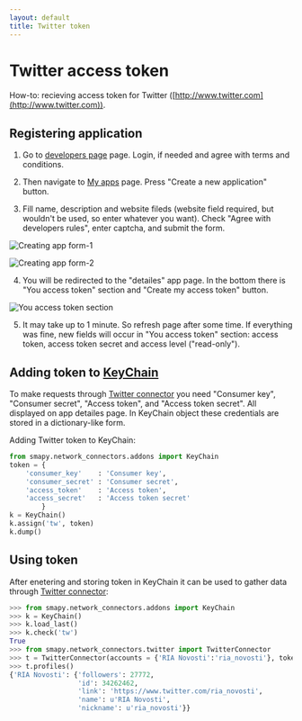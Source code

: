 ```yaml
---
layout: default
title: Twitter token
---
```


# Twitter access token

How-to: recieving access token for Twitter ([http://www.twitter.com](http://www.twitter.com)).

## Registering application

1. Go to [developers page](https://dev.twitter.com) page. Login, if needed and agree with terms and conditions.

2. Then navigate to [My apps](https://dev.twitter.com/apps) page. Press "Create a new application" button.

3. Fill name, description and website fileds (website field required, but wouldn't be used, so enter whatever you want). Check "Agree with developers rules", enter captcha, and submit the form.

 ![Creating app form-1](/smapy/img/token_tw_1.png)
 
 ![Creating app form-2](/smapy/img/token_tw_2.png)

4. You will be redirected to the "detailes" app page. In the bottom there is "You access token" section and "Create my access token" button. 

 ![You access token section](/smapy/img/token_tw_3.png)

5. It may take up to 1 minute. So refresh page after some time. If everything was fine, new fields will occur in "You access token" section: access token, access token secret and access level ("read-only").

## Adding token to [KeyChain](/smapy/docs/keychain/)

To make requests through [Twitter connector](/smapy/docs/twitter_connector/) you need "Consumer key", "Consumer secret", "Access token", and "Access token secret". All displayed on app detailes page. In KeyChain object these credentials are stored in a dictionary-like form. 

Adding Twitter token to KeyChain:

```python
from smapy.network_connectors.addons import KeyChain
token = {
    'consumer_key'    : 'Consumer key',
    'consumer_secret' : 'Consumer secret',
    'access_token'    : 'Access token',
    'access_secret'   : 'Access token secret'
        }
k = KeyChain()
k.assign('tw', token)
k.dump()
```

## Using token

After enetering and storing token in KeyChain it can be used to gather data through [Twitter connector](/smapy/docs/twitter_connector/):

```python
>>> from smapy.network_connectors.addons import KeyChain
>>> k = KeyChain()
>>> k.load_last()
>>> k.check('tw')
True
>>> from smapy.network_connectors.twitter import TwitterConnector
>>> t = TwitterConnector(accounts = {'RIA Novosti':'ria_novosti'}, token = k.get('tw'))
>>> t.profiles()
{'RIA Novosti': {'followers': 27772,
                 'id': 34262462,
                 'link': 'https://www.twitter.com/ria_novosti',
                 'name': u'RIA Novosti',
                 'nickname': u'ria_novosti'}}
```